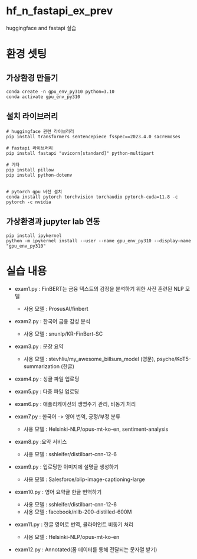 # hf_n_fastapi_ex_prev
huggingface and fastapi 실습

# 환경 셋팅
## 가상환경 만들기
```
conda create -n gpu_env_py310 python=3.10
conda activate gpu_env_py310
```

## 설치 라이브러리
```
# huggingface 관련 라이브러리
pip install transformers sentencepiece fsspec==2023.4.0 sacremoses

# fastapi 라이브러리
pip install fastapi "uvicorn[standard]" python-multipart

# 기타
pip install pillow
pip install python-dotenv


# pytorch gpu 버전 설치
conda install pytorch torchvision torchaudio pytorch-cuda=11.8 -c pytorch -c nvidia
```

## 가상환경과 jupyter lab 연동
```
pip install ipykernel
python -m ipykernel install --user --name gpu_env_py310 --display-name "gpu_env_py310"
```

# 실습 내용
- exam1.py : FinBERT는 금융 텍스트의 감정을 분석하기 위한 사전 훈련된 NLP 모델
    - 사용 모델 : ProsusAI/finbert 

- exam2.py : 한국어 금융 감성 분석
    - 사용 모델 : snunlp/KR-FinBert-SC

- exam3.py : 문장 요약
    - 사용 모델 : stevhliu/my_awesome_billsum_model (영문), psyche/KoT5-summarization (한글)

- exam4.py : 싱글 파일 업로딩
    
- exam5.py : 다중 파일 업로딩

- exam6.py : 애플리케이션의 생명주기 관리, 비동기 처리

- exam7.py : 한국어 -> 영어 번역, 긍정/부정 분류
    - 사용 모델 : Helsinki-NLP/opus-mt-ko-en, sentiment-analysis
- exam8.py :요약 서비스
    - 사용 모델 : sshleifer/distilbart-cnn-12-6
- exam9.py : 업로딩한 이미지에 설명글 생성하기
    - 사용 모델 : Salesforce/blip-image-captioning-large
- exam10.py : 영어 요약글 한글 번역하기
    - 사용 모델 : sshleifer/distilbart-cnn-12-6
    - 사용 모델 : facebook/nllb-200-distilled-600M
- exam11.py : 한글 영어로 번역, 클라이언트 비동기 처리
    - 사용 모델 : Helsinki-NLP/opus-mt-ko-en
- exam12.py : Annotated(폼 데이터를 통해 전달되는 문자열 받기)
